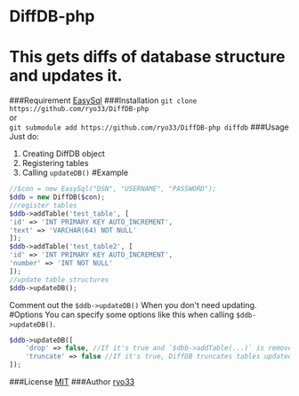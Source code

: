 # DiffDB-php
This gets diffs of database structure and updates it.  
====
###Requirement
[EasySql](https://github.com/ryo33/ryo33PHPlib)
###Installation
`git clone https://github.com/ryo33/DiffDB-php`  
or  
`git submodule add https://github.com/ryo33/DiffDB-php diffdb`
###Usage
Just do:  
1. Creating DiffDB object
2. Registering tables
3. Calling `updateDB()`
#Example
```php
//$con = new EasySql("DSN", "USERNAME", "PASSWORD");
$ddb = new DiffDB($con);
//register tables
$ddb->addTable('test_table', [
'id' => 'INT PRIMARY KEY AUTO_INCREMENT',
'text' => 'VARCHAR(64) NOT NULL'
]);
$ddb->addTable('test_table2', [
'id' => 'INT PRIMARY KEY AUTO_INCREMENT',
'number' => 'INT NOT NULL'
]);
//update table structures
$ddb->updateDB();
```
Comment out the `$ddb->updateDB()` When you don't need updating.  
#Options
You can specify some options like this when calling `$ddb->updateDB()`.  
```php
$ddb->updateDB([
    'drop' => false, //If it's true and `$dbb->addTable(...)` is removed, DiffDB drops the table.
    'truncate' => false //If it's true, DiffDB truncates tables updated columns
]);
```
###License
  [MIT](LICENSE)
###Author
  [ryo33](https://github.com/ryo33/ "ryo33's github page")

